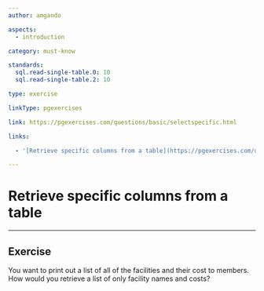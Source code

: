 ```yaml
---
author: amgando

aspects:
  - introduction

category: must-know

standards:
  sql.read-single-table.0: 10
  sql.read-single-table.2: 10

type: exercise

linkType: pgexercises

link: https://pgexercises.com/questions/basic/selectspecific.html

links:

  - '[Retrieve specific columns from a table](https://pgexercises.com/questions/basic/selectspecific.html){documentation}'

---
```


# Retrieve specific columns from a table

---
## Exercise

You want to print out a list of all of the facilities and their cost to members. How would you retrieve a list of only facility names and costs?
